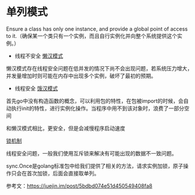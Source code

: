 # 单列模式
Ensure a class has only one instance, and provide a global point of access to it.（确保某一个类只有一个实例，而且自行实例化并向整个系统提供这个实例。）


- 线程不安全
[懒汉模式](https://github.com/WalkingSun/DesignPattern/tree/master/singleton/singleton02.go)

懒汉模式存在线程安全问题在低并发的情况下尚不会出现问题，若系统压力增大，并发量增加时则可能在内存中出现多个实例，破坏了最初的预期。

- 线程安全
[饿汉模式](https://github.com/WalkingSun/DesignPattern/tree/master/singleton/singleton.go)

首先go中没有构造函数的概念，可以利用包的特性，在包被import的时候，会自动执行init的特性，进行实例化操作。当程序中用不到该对象时，浪费了一部分空间

和懒汉模式相比，更安全，但是会减慢程序启动速度

[锁机制](https://github.com/WalkingSun/DesignPattern/tree/master/singleton/singleton03.go)

线程安全问题，一般我们使用互斥锁来解决有可能出现的数据不一致问题。

sync.Once是golang标准包中给我们提供了相关的方法，请求实例加锁，原子操作只会在首次加锁，后面会直接取单列。

参考文：https://juejin.im/post/5bdbd074e51d450549408fa8